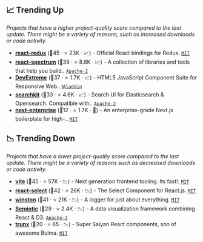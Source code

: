 ## 📈 Trending Up

_Projects that have a higher project-quality score compared to the last update. There might be a variety of reasons, such as increased downloads or code activity._

- <b><a href="https://github.com/reduxjs/react-redux">react-redux</a></b> (🥇45 ·  ⭐ 23K · 📈) - Official React bindings for Redux. <code><a href="http://bit.ly/34MBwT8">MIT</a></code>
- <b><a href="https://github.com/adobe/react-spectrum">react-spectrum</a></b> (🥈39 ·  ⭐ 8.8K · 📈) - A collection of libraries and tools that help you build.. <code><a href="http://bit.ly/3nYMfla">Apache-2</a></code>
- <b><a href="https://github.com/DevExpress/DevExtreme">DevExtreme</a></b> (🥈37 ·  ⭐ 1.7K · 📈) - HTML5 JavaScript Component Suite for Responsive Web.. <code><a href="https://tldrlegal.com/search?q=Aladdin">❗️Aladdin</a></code>
- <b><a href="https://github.com/searchkit/searchkit">searchkit</a></b> (🥉33 ·  ⭐ 4.6K · 📈) - Search UI for Elasticsearch & Opensearch. Compatible with.. <code><a href="http://bit.ly/3nYMfla">Apache-2</a></code>
- <b><a href="https://github.com/Blazity/next-enterprise">next-enterprise</a></b> (🥉12 ·  ⭐ 1.7K · 🐣) - An enterprise-grade Next.js boilerplate for high-.. <code><a href="http://bit.ly/34MBwT8">MIT</a></code>

## 📉 Trending Down

_Projects that have a lower project-quality score compared to the last update. There might be a variety of reasons such as decreased downloads or code activity._

- <b><a href="https://github.com/vitejs/vite">vite</a></b> (🥇45 ·  ⭐ 57K · 📉) - Next generation frontend tooling. Its fast!. <code><a href="http://bit.ly/34MBwT8">MIT</a></code>
- <b><a href="https://github.com/JedWatson/react-select">react-select</a></b> (🥇42 ·  ⭐ 26K · 📉) - The Select Component for React.js. <code><a href="http://bit.ly/34MBwT8">MIT</a></code>
- <b><a href="https://github.com/winstonjs/winston">winston</a></b> (🥉41 ·  ⭐ 21K · 📉) - A logger for just about everything. <code><a href="http://bit.ly/34MBwT8">MIT</a></code>
- <b><a href="https://github.com/nteract/semiotic">Semiotic</a></b> (🥉29 ·  ⭐ 2.4K · 📉) - A data visualization framework combining React & D3. <code><a href="http://bit.ly/3nYMfla">Apache-2</a></code>
- <b><a href="https://github.com/fibo/trunx">trunx</a></b> (🥉20 ·  ⭐ 65 · 📉) - Super Saiyan React components, son of awesome Bulma. <code><a href="http://bit.ly/34MBwT8">MIT</a></code>

